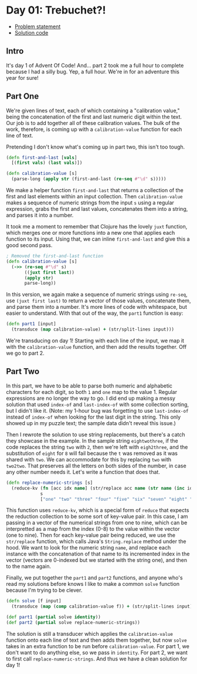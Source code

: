 # Day 01: Trebuchet?!

* [Problem statement](https://adventofcode.com/2023/day/1)
* [Solution code](https://github.com/abyala/advent-2023-clojure/blob/master/src/advent_2023_clojure/day01.clj)

## Intro

It's day 1 of Advent Of Code! And... part 2 took me a full hour to complete because I had a silly bug. Yep, a full
hour. We're in for an adventure this year for sure!

## Part One

We're given lines of text, each of which containing a "calibration value," being the concatenation of the first and
last numeric digit within the text. Our job is to add together all of these calibration values. The bulk of the work,
therefore, is coming up with a `calibration-value` function for each line of text.

Pretending I don't know what's coming up in part two, this isn't too tough.

```clojure
(defn first-and-last [vals]
  [(first vals) (last vals)])

(defn calibration-value [s]
  (parse-long (apply str (first-and-last (re-seq #"\d" s)))))
```

We make a helper function `first-and-last` that returns a collection of the first and last elements within an input
collection. Then `calibration-value` makes a sequence of numeric strings from the input `s` using a regular expression,
grabs the first and last values, concatenates them into a string, and parses it into a number.

It took me a moment to remember that Clojure has the lovely `juxt` function, which merges one or more functions into a
new one that applies each function to its input. Using that, we can inline `first-and-last` and give this a good second
pass.

```clojure
; Removed the first-and-last function
(defn calibration-value [s]
  (->> (re-seq #"\d" s)
       ((juxt first last))
       (apply str)
       parse-long))
```

In this version, we again make a sequence of numeric strings using `re-seq`, use `(juxt first last)` to return a
vector of those values, concatenate them, and parse them into a number. It's more lines of code with whitespace, but
easier to understand. With that out of the way, the `part1` function is easy:

```clojure
(defn part1 [input]
  (transduce (map calibration-value) + (str/split-lines input)))
```

We're transducing on day 1! Starting with each line of the input, we map it with the `calibration-value` function, and
then add the results together. Off we go to part 2.

## Part Two

In this part, we have to be able to parse both numeric and alphabetic characters for each digit, so both `1` and `one`
map to the value 1. Regular expressions are no longer the way to go. I did end up making a messy solution that used
`index-of` and `last-index-of` with some collection sorting, but I didn't like it. (Note: my 1-hour bug was forgetting to
use `last-index-of` instead of `index-of` when looking for the last digit in the string. This only showed up in my
puzzle text; the sample data didn't reveal this issue.)

Then I rewrote the solution to use string replacements, but there's a catch they showcase in the example. In the sample
string `eightwothree`, if the code replaces the string `two` with `2`, then we're left with `eigh2three`, and the
substitution of `eight` for `8` will fail because the `t` was removed as it was shared with `two`. We can accommodate
for this by replacing `two` with `two2two`. That preserves all the letters on both sides of the number, in case any
other number needs it. Let's write a function that does that.

```clojure
(defn replace-numeric-strings [s]
  (reduce-kv (fn [acc idx name] (str/replace acc name (str name (inc idx) name)))
             s
             ["one" "two" "three" "four" "five" "six" "seven" "eight" "nine"]))
```

This function uses `reduce-kv`, which is a special form of `reduce` that expects the reduction collection to be some
sort of key-value pair. In this case, I am passing in a vector of the numerical strings from one to nine, which can be
interpretted as a map from the index (0-8) to the value within the vector (one to nine). Then for each key-value pair
being reduced, we use the `str/replace` function, which calls Java's `String.replace` method under the hood. We want
to look for the numeric string `name`, and replace each instance with the concatenation of that name to its incremented
index in the vector (vectors are 0-indexed but we started with the string one), and then to the name again.

Finally, we put together the `part1` and `part2` functions, and anyone who's read my solutions before knows I like to
make a common `solve` function because I'm trying to be clever.

```clojure
(defn solve [f input]
  (transduce (map (comp calibration-value f)) + (str/split-lines input)))

(def part1 (partial solve identity))
(def part2 (partial solve replace-numeric-strings))
```

The solution is still a transducer which applies the `calibration-value` function onto each line of text and then adds
them together, but now `solve` takes in an extra function to be run before `calibration-value`. For part 1, we don't
want to do anything else, so we pass in `identity`. For part 2, we want to first call `replace-numeric-strings`.
And thus we have a clean solution for day 1!

